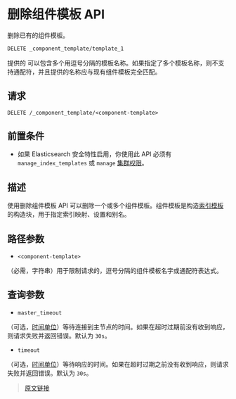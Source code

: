 # 删除组件模板 API

删除已有的组件模板。

```bash
DELETE _component_template/template_1
```

提供的 <component template> 可以包含多个用逗号分隔的模板名称。如果指定了多个模板名称，则不支持通配符，并且提供的名称应与现有组件模板完全匹配。

## 请求

`DELETE /_component_template/<component-template>`

## 前置条件

- 如果 Elasticsearch 安全特性启用，你使用此 API 必须有 `manage_index_templates` 或 `manage` [集群权限](/secure_the_elastic_statck/user_authorization/security_privileges#集群权限)。

## 描述

使用删除组件模板 API 可以删除一个或多个组件模板。组件模板是构造[索引模板](/index_templates/index_templates)的构造块，用于指定索引映射、设置和别名。

## 路径参数

- `<component-template>`

（必需，字符串）用于限制请求的，逗号分隔的组件模板名字或通配符表达式。

## 查询参数

- `master_timeout`

（可选，[时间单位](/rest_apis/api_convention/common_options#时间单位)）等待连接到主节点的时间。如果在超时过期前没有收到响应，则请求失败并返回错误。默认为 `30s`。

- `timeout`

（可选，[时间单位](/rest_apis/api_convention/common_options#时间单位)）等待响应的时间。如果在超时过期之前没有收到响应，则请求失败并返回错误。默认为 `30s`。

> [原文链接](https://www.elastic.co/guide/en/elasticsearch/reference/current/indices-delete-component-template.html)
